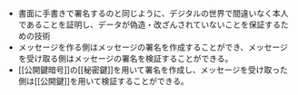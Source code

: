 - 書面に手書きで署名するのと同じように、デジタルの世界で間違いなく本人であることを証明し、データが偽造・改ざんされていないことを保証するための技術
- メッセージを作る側はメッセージの署名を作成することができ、メッセージを受け取る側はメッセージの署名を検証することができる。
- [[公開鍵暗号]]の[[秘密鍵]]を用いて署名を作成し、メッセージを受け取った側は[[公開鍵]]を用いて検証することができる。
